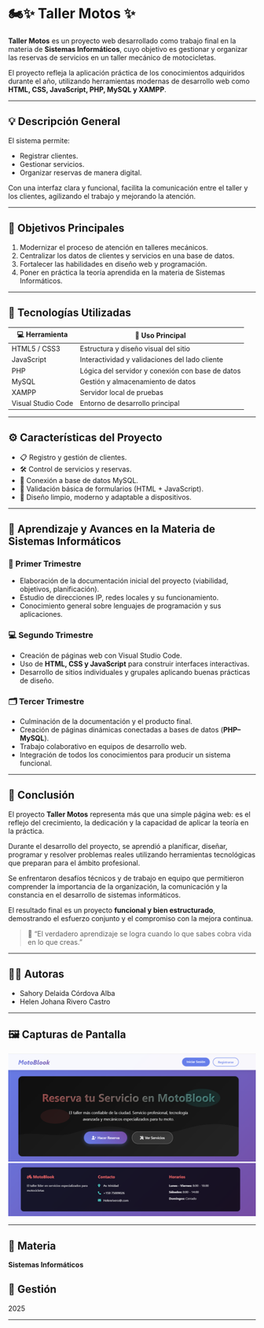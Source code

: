 # 🏍️✨ Taller Motos ✨

**Taller Motos** es un proyecto web desarrollado como trabajo final en la materia de **Sistemas Informáticos**, cuyo objetivo es gestionar y organizar las reservas de servicios en un taller mecánico de motocicletas.

El proyecto refleja la aplicación práctica de los conocimientos adquiridos durante el año, utilizando herramientas modernas de desarrollo web como **HTML, CSS, JavaScript, PHP, MySQL y XAMPP**.

---

## 💡 Descripción General

El sistema permite:

- Registrar clientes.  
- Gestionar servicios.  
- Organizar reservas de manera digital.  

Con una interfaz clara y funcional, facilita la comunicación entre el taller y los clientes, agilizando el trabajo y mejorando la atención.

---

## 🎯 Objetivos Principales

1. Modernizar el proceso de atención en talleres mecánicos.  
2. Centralizar los datos de clientes y servicios en una base de datos.  
3. Fortalecer las habilidades en diseño web y programación.  
4. Poner en práctica la teoría aprendida en la materia de Sistemas Informáticos.

---

## 🧠 Tecnologías Utilizadas

| 💻 Herramienta           | 🧩 Uso Principal                            |
|---------------------------|-------------------------------------------|
| HTML5 / CSS3              | Estructura y diseño visual del sitio      |
| JavaScript                | Interactividad y validaciones del lado cliente |
| PHP                       | Lógica del servidor y conexión con base de datos |
| MySQL                     | Gestión y almacenamiento de datos         |
| XAMPP                     | Servidor local de pruebas                  |
| Visual Studio Code        | Entorno de desarrollo principal           |

---

## ⚙️ Características del Proyecto

- 📋 Registro y gestión de clientes.  
- 🛠️ Control de servicios y reservas.  
- 🧾 Conexión a base de datos MySQL.  
- 🔐 Validación básica de formularios (HTML + JavaScript).  
- 💎 Diseño limpio, moderno y adaptable a dispositivos.  

---

## 🧭 Aprendizaje y Avances en la Materia de Sistemas Informáticos

### 🧩 Primer Trimestre
- Elaboración de la documentación inicial del proyecto (viabilidad, objetivos, planificación).  
- Estudio de direcciones IP, redes locales y su funcionamiento.  
- Conocimiento general sobre lenguajes de programación y sus aplicaciones.

### 💻 Segundo Trimestre
- Creación de páginas web con Visual Studio Code.  
- Uso de **HTML, CSS y JavaScript** para construir interfaces interactivas.  
- Desarrollo de sitios individuales y grupales aplicando buenas prácticas de diseño.

### 🗂️ Tercer Trimestre
- Culminación de la documentación y el producto final.  
- Creación de páginas dinámicas conectadas a bases de datos (**PHP–MySQL**).  
- Trabajo colaborativo en equipos de desarrollo web.  
- Integración de todos los conocimientos para producir un sistema funcional.

---

## 🌟 Conclusión

El proyecto **Taller Motos** representa más que una simple página web: es el reflejo del crecimiento, la dedicación y la capacidad de aplicar la teoría en la práctica.  

Durante el desarrollo del proyecto, se aprendió a planificar, diseñar, programar y resolver problemas reales utilizando herramientas tecnológicas que preparan para el ámbito profesional.  

Se enfrentaron desafíos técnicos y de trabajo en equipo que permitieron comprender la importancia de la organización, la comunicación y la constancia en el desarrollo de sistemas informáticos.  

El resultado final es un proyecto **funcional y bien estructurado**, demostrando el esfuerzo conjunto y el compromiso con la mejora continua.  

> 💬 “El verdadero aprendizaje se logra cuando lo que sabes cobra vida en lo que creas.”

---

## 👩‍💻 Autoras

- Sahory Delaida Córdova Alba  
- Helen Johana Rivero Castro  

---
## 🖼️ Capturas de Pantalla

![Motoblook](img/motoblook.PNG)  
![Moto2](img/moto2.PNG)

---
## 📘 Materia
**Sistemas Informáticos**

## 📆 Gestión
2025

---

